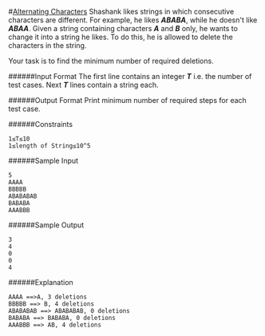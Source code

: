#[Alternating Characters](https://www.hackerrank.com/contests/w10/challenges/alternating-characters)
Shashank likes strings in which consecutive characters are different. For example, he likes **_ABABA_**, while he doesn't like **_ABAA_**. Given a string containing characters **_A_** and **_B_** only, he wants to change it into a string he likes. To do this, he is allowed to delete the characters in the string.

Your task is to find the minimum number of required deletions.

######Input Format 
The first line contains an integer **_T_** i.e. the number of test cases. 
Next **_T_** lines contain a string each.

######Output Format 
Print minimum number of required steps for each test case.

######Constraints
```shell
1≤T≤10 
1≤length of String≤10^5 
```
######Sample Input
```shell
5
AAAA
BBBBB
ABABABAB
BABABA
AAABBB
```
######Sample Output
```shell
3
4
0
0
4
```
######Explanation
```shell
AAAA ==>A, 3 deletions
BBBBB ==> B, 4 deletions
ABABABAB ==> ABABABAB, 0 deletions
BABABA ==> BABABA, 0 deletions
AAABBB ==> AB, 4 deletions
```
